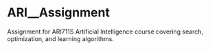 # ARI__Assignment
Assignment for ARI711S Artificial Intelligence course covering search, optimization, and learning algorithms.
